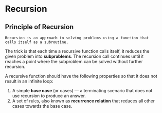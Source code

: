 # Recursion

## Principle of Recursion

```Recursion is an approach to solving problems using a function that calls itself as a subroutine.```

The trick is that each time a recursive function calls itself, it reduces the given problem into __subproblems__. The recursion call continues until it reaches a point where the subproblem can be solved without further recursion.

A recursive function should have the following properties so that it does not result in an infinite loop:

  1. A simple __base case__ (or cases) — a terminating scenario that does not use recursion to produce an answer.
  2. A set of rules, also known as __recurrence relation__ that reduces all other cases towards the base case.

